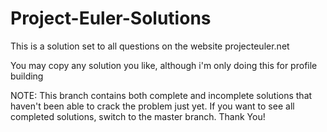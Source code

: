 # Project-Euler-Solutions
This is a solution set to all questions on the website projecteuler.net

You may copy any solution you like, although i'm only doing this for profile building


NOTE: This branch contains both complete and incomplete solutions that haven't been able to crack the problem just yet. If you want to see all completed solutions, switch to the master branch.
Thank You!
